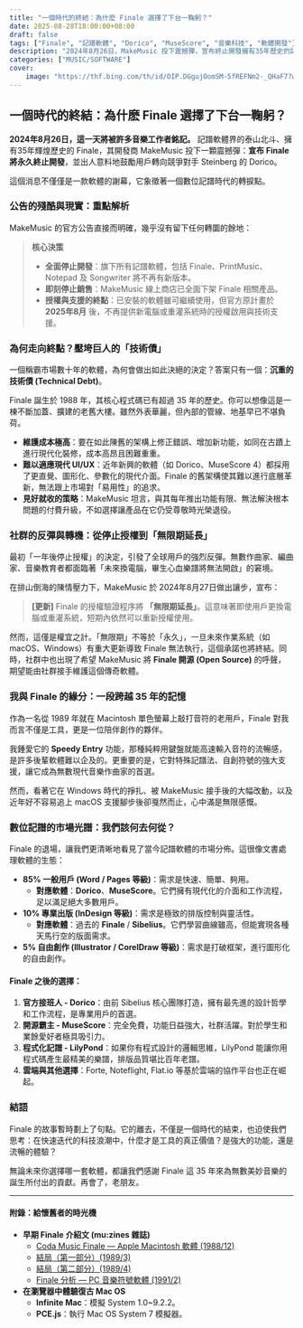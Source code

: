 ```yaml
---
title: "一個時代的終結：為什麽 Finale 選擇了下台一鞠躬？"
date: 2025-08-28T18:00:00+08:00
draft: false
tags: ["Finale", "記譜軟體", "Dorico", "MuseScore", "音樂科技", "軟體開發"]
description: "2024年8月26日，MakeMusic 投下震撼彈，宣布終止開發擁有35年歷史的記譜軟體 Finale。本文將深入探討其背後原因、市場變化，以及對音樂創作者的深遠影響。"
categories: ["MUSIC/SOFTWARE"]
cover:
    image: "https://thf.bing.com/th/id/OIP.DGgujOomSM-5fREFNm2-_QHaF7?w=258&h=206&c=7&r=0&o=5&cb=thfc1&dpr=2&pid=1.7 "
---
```


## 一個時代的終結：為什麽 Finale 選擇了下台一鞠躬？

**2024年8月26日，這一天將被許多音樂工作者銘記。** 記譜軟體界的泰山北斗、擁有35年輝煌歷史的 Finale，其開發商 MakeMusic 投下一顆震撼彈：**宣布 Finale 將永久終止開發**，並出人意料地鼓勵用戶轉向競爭對手 Steinberg 的 Dorico。

這個消息不僅僅是一款軟體的謝幕，它象徵著一個數位記譜時代的轉捩點。

### 公告的殘酷與現實：重點解析

MakeMusic 的官方公告直接而明確，幾乎沒有留下任何轉圜的餘地：

> **核心決策**
> *   **全面停止開發**：旗下所有記譜軟體，包括 Finale、PrintMusic、Notepad 及 Songwriter 將不再有新版本。
> *   **即刻停止銷售**：MakeMusic 線上商店已全面下架 Finale 相關產品。
> *   **授權與支援的終點**：已安裝的軟體雖可繼續使用，但官方原計畫於 **2025年8月** 後，不再提供新電腦或重灌系統時的授權啟用與技術支援。

### 為何走向終點？壓垮巨人的「技術債」

一個稱霸市場數十年的軟體，為何會做出如此決絕的決定？答案只有一個：**沉重的技術債 (Technical Debt)**。

Finale 誕生於 1988 年，其核心程式碼已有超過 35 年的歷史。你可以想像這是一棟不斷加蓋、擴建的老舊大樓。雖然外表華麗，但內部的管線、地基早已不堪負荷。

*   **維護成本極高**：要在如此陳舊的架構上修正錯誤、增加新功能，如同在古蹟上進行現代化裝修，成本高昂且困難重重。
*   **難以適應現代 UI/UX**：近年新興的軟體（如 Dorico、MuseScore 4）都採用了更直覺、圖形化、參數化的現代介面。Finale 的舊架構使其難以進行底層革新，無法跟上市場對「易用性」的追求。
*   **見好就收的策略**：MakeMusic 坦言，與其每年推出功能有限、無法解決根本問題的付費升級，不如選擇讓產品在它仍受尊敬時光榮退役。

### 社群的反彈與轉機：從停止授權到「無限期延長」

最初「一年後停止授權」的決定，引發了全球用戶的強烈反彈。無數作曲家、編曲家、音樂教育者都面臨著「未來換電腦，畢生心血樂譜將無法開啟」的窘境。

在排山倒海的陳情壓力下，MakeMusic 於 2024年8月27日做出讓步，宣布：

> **[更新]** Finale 的授權驗證程序將 **「無限期延長」**。這意味著即使用戶更換電腦或重灌系統，短期內依然可以重新授權使用。

然而，這僅是權宜之計。「無限期」不等於「永久」，一旦未來作業系統（如 macOS、Windows）有重大更新導致 Finale 無法執行，這個承諾也將終結。同時，社群中也出現了希望 MakeMusic 將 **Finale 開源 (Open Source)** 的呼聲，期望能由社群接手維護這個傳奇軟體。

### 我與 Finale 的緣分：一段跨越 35 年的記憶

作為一名從 1989 年就在 Macintosh 單色螢幕上敲打音符的老用戶，Finale 對我而言不僅是工具，更是一位陪伴創作的夥伴。

我鍾愛它的 **Speedy Entry** 功能，那種純粹用鍵盤就能高速輸入音符的流暢感，是許多後輩軟體難以企及的。更重要的是，它對特殊記譜法、自創符號的強大支援，讓它成為無數現代音樂作曲家的首選。

然而，看著它在 Windows 時代的掙扎、被 MakeMusic 接手後的大幅改動，以及近年好不容易追上 macOS 支援腳步後卻戛然而止，心中滿是無限感慨。

### 數位記譜的市場光譜：我們該何去何從？

Finale 的退場，讓我們更清晰地看見了當今記譜軟體的市場分佈。這很像文書處理軟體的生態：

*   **85% 一般用戶 (Word / Pages 等級)**：需求是快速、簡單、夠用。
    *   **對應軟體**：**Dorico**、**MuseScore**。它們擁有現代化的介面和工作流程，足以滿足絕大多數用戶。
*   **10% 專業出版 (InDesign 等級)**：需求是極致的排版控制與靈活性。
    *   **對應軟體**：過去的 **Finale** / **Sibelius**。它們學習曲線雖高，但能實現各種天馬行空的版面需求。
*   **5% 自由創作 (Illustrator / CorelDraw 等級)**：需求是打破框架，進行圖形化的自由創作。

#### Finale 之後的選擇：

1.  **官方接班人 - Dorico**：由前 Sibelius 核心團隊打造，擁有最先進的設計哲學和工作流程，是專業用戶的首選。
2.  **開源霸主 - MuseScore**：完全免費，功能日益強大，社群活躍。對於學生和業餘愛好者極具吸引力。
3.  **程式化記譜 - LilyPond**：如果你有程式設計的邏輯思維，LilyPond 能讓你用程式碼產生最精美的樂譜，排版品質堪比百年老譜。
4.  **雲端與其他選擇**：Forte, Noteflight, Flat.io 等基於雲端的協作平台也正在崛起。

### 結語

Finale 的故事暫時劃上了句點。它的離去，不僅是一個時代的結束，也迫使我們思考：在快速迭代的科技浪潮中，什麼才是工具的真正價值？是強大的功能，還是流暢的體驗？

無論未來你選擇哪一套軟體，都讓我們感謝 Finale 這 35 年來為無數美妙音樂的誕生所付出的貢獻。再會了，老朋友。

---

#### 附錄：給懷舊者的時光機

*   **早期 Finale 介紹文 (mu:zines 雜誌)**
    *   [Coda Music Finale — Apple Macintosh 軟體 (1988/12)](連結網址)
    *   [結局（第一部分）(1989/3)](連結網址)
    *   [結局（第二部分）(1989/4)](連結網址)
    *   [Finale 分析 — PC 音樂符號軟體 (1991/2)](連結網址)
*   **在瀏覽器中體驗復古 Mac OS**
    *   **Infinite Mac**：模擬 System 1.0~9.2.2。
    *   **PCE.js**：執行 Mac OS System 7 模擬器。